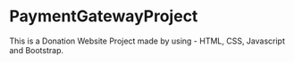 # PaymentGatewayProject

This is a Donation Website Project made by using -
    HTML, CSS, Javascript and Bootstrap.

